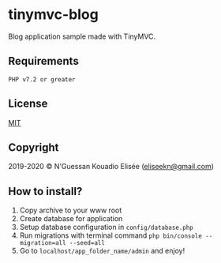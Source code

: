 # tinymvc-blog

Blog application sample made with TinyMVC.

## Requirements
```PHP v7.2 or greater```

## License
[MIT](https://opensource.org/licenses/MIT)

## Copyright
2019-2020 © N'Guessan Kouadio Elisée (eliseekn@gmail.com)

## How to install?
1. Copy archive to your www root 
2. Create database for application
3. Setup database configuration in ```config/database.php```
4. Run migrations with terminal command ```php bin/console --migration=all --seed=all```
8. Go to ```localhost/app_folder_name/admin``` and enjoy!
